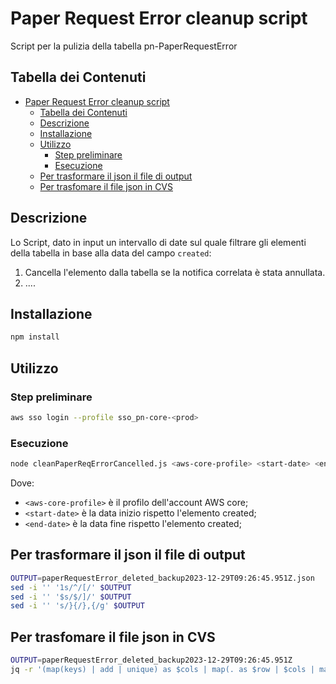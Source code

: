 # Paper Request Error cleanup script

Script per la pulizia della tabella pn-PaperRequestError

## Tabella dei Contenuti

- [Paper Request Error cleanup script](#paper-request-error-cleanup-script)
  - [Tabella dei Contenuti](#tabella-dei-contenuti)
  - [Descrizione](#descrizione)
  - [Installazione](#installazione)
  - [Utilizzo](#utilizzo)
    - [Step preliminare](#step-preliminare)
    - [Esecuzione](#esecuzione)
  - [Per trasformare il json il file di output](#per-trasformare-il-json-il-file-di-output)
  - [Per trasfomare il file json in CVS](#per-trasfomare-il-file-json-in-cvs)

## Descrizione

Lo Script, dato in input un intervallo di date sul quale filtrare gli elementi della tabella
in base alla data del campo `created`:

1) Cancella l'elemento dalla tabella se la notifica correlata è stata annullata.
2) ....

## Installazione

```bash
npm install
```

## Utilizzo

### Step preliminare

```bash
aws sso login --profile sso_pn-core-<prod>
```

### Esecuzione

```bash
node cleanPaperReqErrorCancelled.js <aws-core-profile> <start-date> <end-date>
```

Dove:
- `<aws-core-profile>` è il profilo dell'account AWS core;
- `<start-date>` è la data inizio rispetto l'elemento created; 
- `<end-date>` è la data fine rispetto l'elemento created;

## Per trasformare il json il file di output

```bash
OUTPUT=paperRequestError_deleted_backup2023-12-29T09:26:45.951Z.json
sed -i '' '1s/^/[/' $OUTPUT
sed -i '' '$s/$/]/' $OUTPUT
sed -i '' 's/}{/},{/g' $OUTPUT
```
## Per trasfomare il file json in CVS

```bash
OUTPUT=paperRequestError_deleted_backup2023-12-29T09:26:45.951Z
jq -r '(map(keys) | add | unique) as $cols | map(. as $row | $cols | map($row[.])) as $rows | $cols, $rows[] | @csv' $OUTPUT.json > $OUTPUT.csv
``````